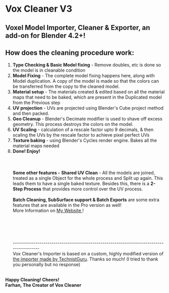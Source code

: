 
# Vox Cleaner V3
Voxel Model Importer, Cleaner & Exporter, an add-on for Blender 4.2+!
---------------------------------------------------------------------------------------




## How does the cleaning procedure work:

1. **Type Checking & Basic Model fixing** - Remove doubles, etc is done so the model is in cleanable condition
2. **Model Fixing** - The complete model fixing happens here, along with Model duplication. A copy of the model is made so that the colors can be transferred from the copy to the cleaned model.
3. **Material setup** - The materials created & edited based on all the material maps that need to be baked, which are present in the Duplicated model from the Previous step
4. **UV projection** - UVs are projected using Blender's Cube project method and then packed. 
5. **Geo Cleanup** - Blender's Decimate modifier is used to shave off excess geometry. This process destroys the colors on the model.
6. **UV Scaling** - calculation of a rescale factor upto 9 decimals, & then scaling the UVs by the rescale factor to achieve pixel perfect UVs
7. **Texture baking** - using Blender's Cycles render engine. Bakes all the material maps needed
8. **Done! Enjoy!**\
\
\
\
**Some other features -**
**Shared UV Clean** - All the models are joined, treated as a single Object for the whole process and Split up again. This leads them to have a single baked texture. 
Besides this, there is a **2-Step Process** that provides more control over the UV process. 
\
\
**Batch Cleaning, SubSurface support & Batch Exports** are some extra features that are available in the Pro version as well!
\
More Information on [My Website ](https://www.thestrokeforge.xyz/vox-cleaner)!
\
\
\
\
\
\
---------------------------------------------------------------------------------------\
Vox Cleaner's Importer is based on a custom, highly modified version of [the importer made by TechnistGuru](https://github.com/technistguru/MagicaVoxel_Importer). Thanks so much! (I tried to thank you personally but no response)

\
**Happy Cleaning! Cheers!** \
**Farhan, The Creator of Vox Cleaner**

